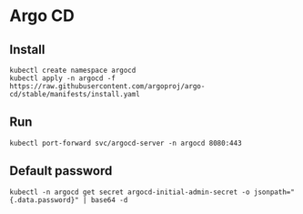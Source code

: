# Argo CD

## Install

```
kubectl create namespace argocd
kubectl apply -n argocd -f https://raw.githubusercontent.com/argoproj/argo-cd/stable/manifests/install.yaml
```

## Run

```
kubectl port-forward svc/argocd-server -n argocd 8080:443
```

## Default password

```
kubectl -n argocd get secret argocd-initial-admin-secret -o jsonpath="{.data.password}" | base64 -d
```
